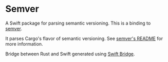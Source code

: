 # Semver

A Swift package for parsing semantic versioning. This is a binding to [semver](https://docs.rs/semver/latest/semver/index.html).

It parses Cargo's flavor of semantic versioning. See [semver's README](https://github.com/dtolnay/semver/blob/master/README.md#scope-of-this-crate) for more information.

Bridge between Rust and Swift generated using [Swift Bridge](https://github.com/chinedufn/swift-bridge).
